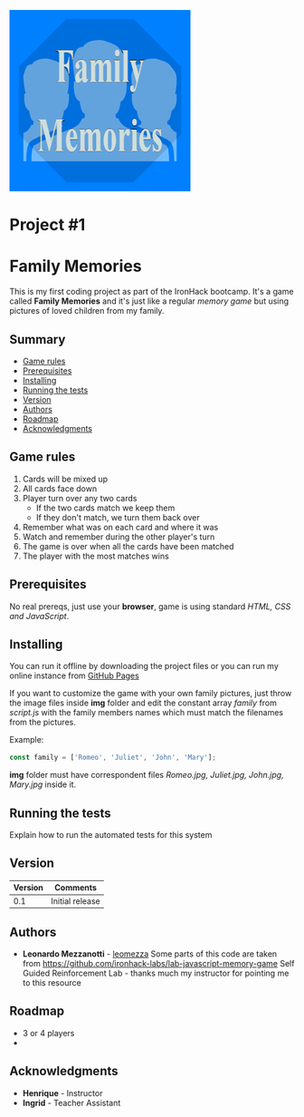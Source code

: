 ![logo_game](./img/CardCover.png)

# Project #1

# Family Memories

This is my first coding project as part of the IronHack bootcamp. It's a game called **Family Memories** and it's just like a regular *memory game* but using pictures of loved children from my family.

## Summary

  - [Game rules](#game-rules)
  - [Prerequisites](#prerequisites)
  - [Installing](#installing)
  - [Running the tests](#running-the-tests)
  - [Version](#version)
  - [Authors](#authors)
  - [Roadmap](#roadmap)
  - [Acknowledgments](#acknowledgments)

## Game rules

1. Cards will be mixed up
2. All cards face down
3. Player turn over any two cards
   * If the two cards match we keep them
   * If they don't match, we turn them back over
4. Remember what was on each card and where it was
5. Watch and remember during the other player's turn
6. The game is over when all the cards have been matched
7. The player with the most matches wins

## Prerequisites

No real prereqs, just use your **browser**, game is using standard *HTML, CSS and JavaScript*.

## Installing

You can run it offline by downloading the project files or you can run my online instance from [GitHub Pages](https://leomezza.github.io/FamilyMemories-IH-Mod1/)

If you want to customize the game with your own family pictures, just throw the image files inside **img** folder and edit the constant array *family* from *script.js* with the family members names which must match the filenames from the pictures.

   Example:
```javascript
const family = ['Romeo', 'Juliet', 'John', 'Mary'];
```
   **img** folder must have correspondent files *Romeo.jpg, Juliet.jpg, John.jpg, Mary.jpg* inside it.

## Running the tests

Explain how to run the automated tests for this system

## Version

Version | Comments
------- | --------
0.1 | Initial release

## Authors

  - **Leonardo Mezzanotti** - [leomezza](https://github.com/leomezza)
  Some parts of this code are taken from https://github.com/ironhack-labs/lab-javascript-memory-game Self Guided Reinforcement Lab - thanks much my instructor for pointing me to this resource


## Roadmap

* 3 or 4 players
* 

## Acknowledgments

* **Henrique** - Instructor
* **Ingrid** - Teacher Assistant
